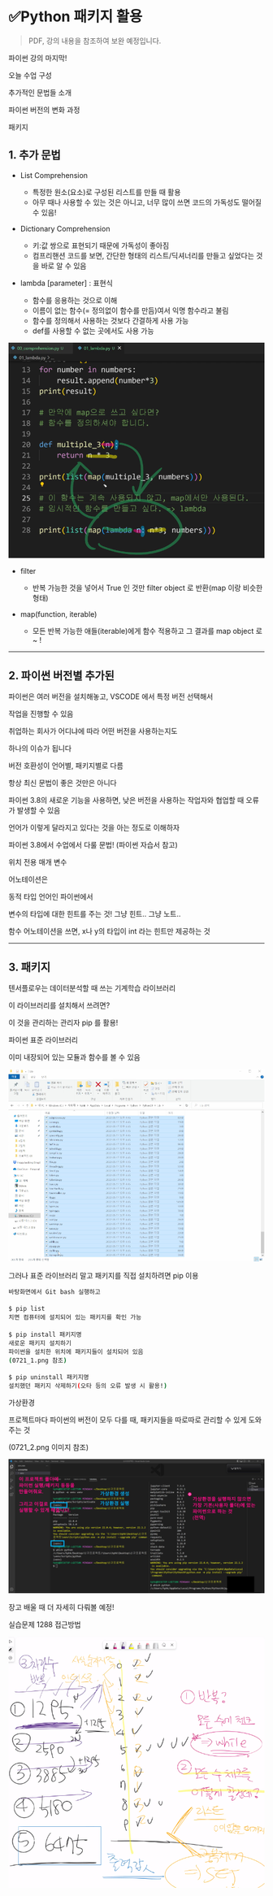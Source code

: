 # ✅Python 패키지 활용

> PDF, 강의 내용을 참조하여 보완 예정입니다.
>
> 



파이썬 강의 마지막!



오늘 수업 구성

추가적인 문법들 소개

파이썬 버전의 변화 과정

패키지



## 1. 추가 문법

- List Comprehension
  - 특정한 원소(요소)로 구성된 리스트를 만들 때 활용
  - 아무 때나 사용할 수 있는 것은 아니고, 너무 많이 쓰면 코드의 가독성도 떨어질 수 있음!

- Dictionary Comprehension
  - 키:값 쌍으로 표현되기 때문에 가독성이 좋아짐
  - 컴프리핸션 코드를 보면, 간단한 형태의 리스트/딕셔너리를 만들고 싶었다는 것을 바로 알 수 있음

- lambda [parameter] : 표현식
  - 함수를 응용하는 것으로 이해
  - 이름이 없는 함수(= 정의없이 함수를 만듬)여서 익명 함수라고 불림
  - 함수를 정의해서 사용하는 것보다 간결하게 사용 가능
  - def를 사용할 수 없는 곳에서도 사용 가능


![py_final](py_final.assets/py_final.png)



- filter
  - 반복 가능한 것을 넣어서 True 인 것만 filter object 로 반환(map 이랑 비슷한 형태)

- map(function, iterable)
  - 모든 반복 가능한 애들(iterable)에게 함수 적용하고 그 결과를 map object 로 ~ !



---



## 2. 파이썬 버전별 추가된



파이썬은 여러 버전을 설치해놓고, VSCODE 에서 특정 버전 선택해서

작업을 진행할 수 있음

취업하는 회사가 어디냐에 따라 어떤 버전을 사용하는지도

하나의 이슈가 됩니다



버전 호환성이 언어별, 패키지별로 다름

항상 최신 문법이 좋은 것만은 아니다

파이썬 3.8의 새로운 기능을 사용하면, 낮은 버전을 사용하는 작업자와 협업할 때 오류가 발생할 수 있음

언어가 이렇게 달라지고 있다는 것을 아는 정도로 이해하자



파이썬 3.8에서 수업에서 다룰 문법! (파이썬 자습서 참고)

위치 전용 매개 변수



어노테이션은

동적 타입 언어인 파이썬에서 

변수의 타입에 대한 힌트를 주는 것! 그냥 힌트.. 그냥 노트..

함수 어노테이션을 쓰면, x나 y의 타입이 int 라는 힌트만 제공하는 것



---



## 3. 패키지

텐서플로우는 데이터분석할 때 쓰는 기계학습 라이브러리

이 라이브러리를 설치해서 쓰려면?

이 것을 관리하는 관리자 pip 를 활용!



파이썬 표준 라이브러리

이미 내장되어 있는 모듈과 함수를 볼 수 있음

![py_final_1](py_final.assets/py_final_1.png)



그러나 표준 라이브러리 말고 패키지를 직접 설치하려면 pip 이용

```bash
바탕화면에서 Git bash 실행하고

$ pip list 
치면 컴퓨터에 설치되어 있는 패키지를 확인 가능

$ pip install 패키지명
새로운 패키지 설치하기
파이썬을 설치한 위치에 패키지들이 설치되어 있음
(0721_1.png 참조)

$ pip uninstall 패키지명
설치했던 패키지 삭제하기(오타 등의 오류 발생 시 활용!)
```



가상환경

프로젝트마다 파이썬의 버전이 모두 다를 때, 패키지들을 따로따로 관리할 수 있게 도와주는 것

(0721_2.png 이미지 참조)

![py_final_2](py_final.assets/py_final_2.png)



장고 배울 때 더 자세히 다뤄볼 예정!





실습문제 1288 접근방법

![py_final_3(실습1288_접근방법)](py_final.assets/py_final_3(실습1288_접근방법).png)



